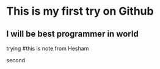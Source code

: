 # This is my first try on Github    
## I will be best programmer in world
trying
#this is note from Hesham 

second

